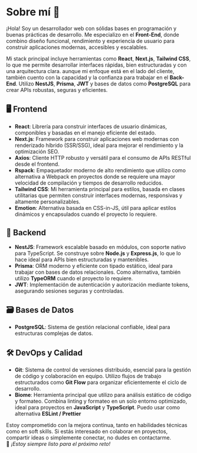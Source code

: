 # Sobre mí 👋

¡Hola! Soy un desarrollador web con sólidas bases en programación y buenas prácticas de desarrollo. Me especializo en el **Front-End**, donde combino diseño funcional, rendimiento y experiencia de usuario para construir aplicaciones modernas, accesibles y escalables.

Mi stack principal incluye herramientas como **React**, **Next.js**, **Tailwind CSS**, lo que me permite desarrollar interfaces rápidas, bien estructuradas y con una arquitectura clara.  aunque mi enfoque está en el lado del cliente, también cuento con la capacidad y la confianza para trabajar en el **Back-End**. Utilizo **NestJS**, **Prisma**, **JWT** y bases de datos como **PostgreSQL** para crear APIs robustas, seguras y eficientes.

## 🖥️ Frontend

- **React**: Librería para construir interfaces de usuario dinámicas, componibles y basadas en el manejo eficiente del estado.
- **Next.js**: Framework para construir aplicaciones web modernas con renderizado híbrido (SSR/SSG), ideal para mejorar el rendimiento y la optimización SEO.
- **Axios**: Cliente HTTP robusto y versátil para el consumo de APIs RESTful desde el frontend.
- **Rspack**: Empaquetador moderno de alto rendimiento que utilizo como alternativa a Webpack en proyectos donde se requiere una mayor velocidad de compilación y tiempos de desarrollo reducidos.
- **Tailwind CSS**: Mi herramienta principal para estilos, basada en clases utilitarias que permiten construir interfaces modernas, responsivas y altamente personalizables.
- **Emotion**: Alternativa basada en CSS-in-JS, útil para aplicar estilos dinámicos y encapsulados cuando el proyecto lo requiere.

## 🧠 Backend

- **NestJS**: Framework escalable basado en módulos, con soporte nativo para TypeScript. Se construye sobre **Node.js** y **Express.js**, lo que lo hace ideal para APIs bien estructuradas y mantenibles.
- **Prisma**: ORM moderno y eficiente con tipado estático, ideal para trabajar con bases de datos relacionales. Como alternativa, también utilizo **TypeORM** cuando el proyecto lo requiere.
- **JWT**: Implementación de autenticación y autorización mediante tokens, asegurando sesiones seguras y controladas.

## 🗃️ Bases de Datos

- **PostgreSQL**: Sistema de gestión relacional confiable, ideal para estructuras complejas de datos.

## 🛠️ DevOps y Calidad

- **Git**: Sistema de control de versiones distribuido, esencial para la gestión de código y colaboración en equipo. Utilizo flujos de trabajo estructurados como **Git Flow** para organizar eficientemente el ciclo de desarrollo.
- **Biome**: Herramienta principal que utilizo para análisis estático de código y formateo. Combina linting y formateo en un solo entorno optimizado, ideal para proyectos en **JavaScript** y **TypeScript**. Puedo usar como alternativa **ESLint / Prettier**

Estoy comprometido con la mejora continua, tanto en habilidades técnicas como en soft skills. Si estás interesado en colaborar en proyectos, compartir ideas o simplemente conectar, no dudes en contactarme.  
🚀 *¡Estoy siempre listo para el próximo reto!*